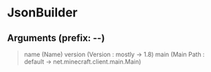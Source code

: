 # JsonBuilder
## Arguments (prefix: --)
> name (Name)
> version (Version : mostly -> 1.8)
> main (Main Path : default -> net.minecraft.client.main.Main)
